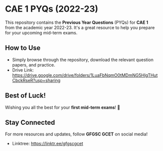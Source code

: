 # CAE 1 PYQs (2022-23)

This repository contains the **Previous Year Questions** (PYQs) for **CAE 1** from the academic year 2022-23. It's a great resource to help you prepare for your upcoming mid-term exams.

## How to Use
- Simply browse through the repository, download the relevant question papers, and practice.
- Drive Link: https://drive.google.com/drive/folders/1LuaFbNqmO0tMDmNG5HlgTHutCbckRseR?usp=sharing

## Best of Luck!
Wishing you all the best for your **first mid-term exams**! 💪

## Stay Connected
For more resources and updates, follow **GFGSC GCET** on social media!
- Linktree: https://linktr.ee/gfgscgcet

